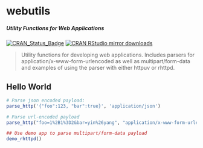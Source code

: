 # webutils

##### *Utility Functions for Web Applications*

[![CRAN_Status_Badge](http://www.r-pkg.org/badges/version/webutils)](http://cran.r-project.org/package=webutils)
[![CRAN RStudio mirror downloads](http://cranlogs.r-pkg.org/badges/webutils)](http://cran.r-project.org/web/packages/webutils/index.html)

> Utility functions for developing web applications. Includes parsers
  for application/x-www-form-urlencoded as well as multipart/form-data
  and examples of using the parser with either httpuv or rhttpd.

## Hello World

```r
# Parse json encoded payload:
parse_http('{"foo":123, "bar":true}', 'application/json')

# Parse url-encoded payload
parse_http("foo=1%2B1%3D2&bar=yin%26yang", "application/x-www-form-urlencoded")

## Use demo app to parse multipart/form-data payload
demo_rhttpd()
```
